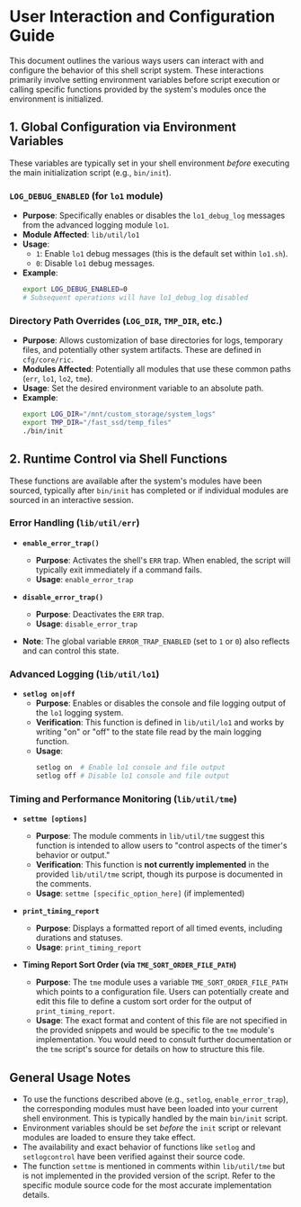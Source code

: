 # User Interaction and Configuration Guide

This document outlines the various ways users can interact with and configure the behavior of this shell script system. These interactions primarily involve setting environment variables before script execution or calling specific functions provided by the system's modules once the environment is initialized.

## 1. Global Configuration via Environment Variables

These variables are typically set in your shell environment *before* executing the main initialization script (e.g., `bin/init`).

### `LOG_DEBUG_ENABLED` (for `lo1` module)
*   **Purpose**: Specifically enables or disables the `lo1_debug_log` messages from the advanced logging module `lo1`.
*   **Module Affected**: `lib/util/lo1`
*   **Usage**:
    *   `1`: Enable `lo1` debug messages (this is the default set within `lo1.sh`).
    *   `0`: Disable `lo1` debug messages.
*   **Example**:
    ```bash
    export LOG_DEBUG_ENABLED=0
    # Subsequent operations will have lo1_debug_log disabled
    ```

### Directory Path Overrides (`LOG_DIR`, `TMP_DIR`, etc.)
*   **Purpose**: Allows customization of base directories for logs, temporary files, and potentially other system artifacts. These are defined in `cfg/core/ric`.
*   **Modules Affected**: Potentially all modules that use these common paths (`err`, `lo1`, `lo2`, `tme`).
*   **Usage**: Set the desired environment variable to an absolute path.
*   **Example**:
    ```bash
    export LOG_DIR="/mnt/custom_storage/system_logs"
    export TMP_DIR="/fast_ssd/temp_files"
    ./bin/init
    ```

## 2. Runtime Control via Shell Functions

These functions are available after the system's modules have been sourced, typically after `bin/init` has completed or if individual modules are sourced in an interactive session.

### Error Handling (`lib/util/err`)

*   **`enable_error_trap()`**
    *   **Purpose**: Activates the shell's `ERR` trap. When enabled, the script will typically exit immediately if a command fails.
    *   **Usage**: `enable_error_trap`

*   **`disable_error_trap()`**
    *   **Purpose**: Deactivates the `ERR` trap.
    *   **Usage**: `disable_error_trap`

*   **Note**: The global variable `ERROR_TRAP_ENABLED` (set to `1` or `0`) also reflects and can control this state.

### Advanced Logging (`lib/util/lo1`)

*   **`setlog on|off`**
    *   **Purpose**: Enables or disables the console and file logging output of the `lo1` logging system.
    *   **Verification**: This function is defined in `lib/util/lo1` and works by writing "on" or "off" to the state file read by the main logging function.
    *   **Usage**:
        ```bash
        setlog on  # Enable lo1 console and file output
        setlog off # Disable lo1 console and file output
        ```

### Timing and Performance Monitoring (`lib/util/tme`)

*   **`settme [options]`**
    *   **Purpose**: The module comments in `lib/util/tme` suggest this function is intended to allow users to "control aspects of the timer's behavior or output."
    *   **Verification**: This function is **not currently implemented** in the provided `lib/util/tme` script, though its purpose is documented in the comments.
    *   **Usage**: `settme [specific_option_here]` (if implemented)

*   **`print_timing_report`**
    *   **Purpose**: Displays a formatted report of all timed events, including durations and statuses.
    *   **Usage**: `print_timing_report`

*   **Timing Report Sort Order (via `TME_SORT_ORDER_FILE_PATH`)**
    *   **Purpose**: The `tme` module uses a variable `TME_SORT_ORDER_FILE_PATH` which points to a configuration file. Users can potentially create and edit this file to define a custom sort order for the output of `print_timing_report`.
    *   **Usage**: The exact format and content of this file are not specified in the provided snippets and would be specific to the `tme` module's implementation. You would need to consult further documentation or the `tme` script's source for details on how to structure this file.

## General Usage Notes

*   To use the functions described above (e.g., `setlog`, `enable_error_trap`), the corresponding modules must have been loaded into your current shell environment. This is typically handled by the main `bin/init` script.
*   Environment variables should be set *before* the `init` script or relevant modules are loaded to ensure they take effect.
*   The availability and exact behavior of functions like `setlog` and `setlogcontrol` have been verified against their source code.
*   The function `settme` is mentioned in comments within `lib/util/tme` but is not implemented in the provided version of the script. Refer to the specific module source code for the most accurate implementation details.
